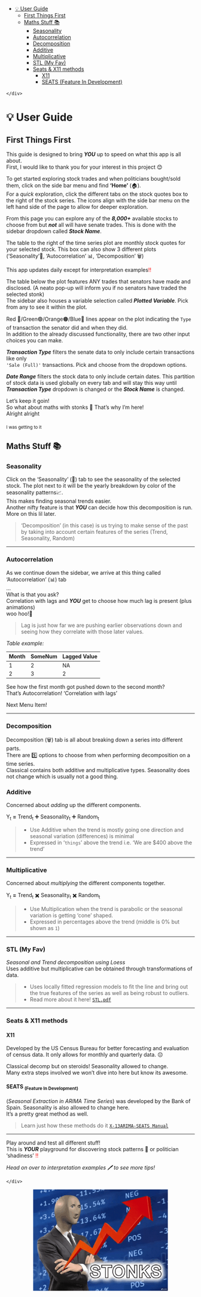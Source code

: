 ﻿<!DOCTYPE html>
<html>

<head>
  <meta charset="utf-8">
  <meta name="viewport" content="width=device-width, initial-scale=1.0">
  <title>Guide</title>
  <link rel="stylesheet" href="https://stackedit.io/style.css" />
</head>

<body class="stackedit">
  <div class="stackedit__left">
    <div class="stackedit__toc">
      
<ul>
<li><a href="#bulb-user-guide">💡 User Guide</a>
<ul>
<li><a href="#first-things-first">First Things First</a></li>
<li><a href="#maths-stuff-books">Maths Stuff 📚</a>
<ul>
<li><a href="#seasonality">Seasonality</a></li>
<li><a href="#autocorrelation">Autocorrelation</a></li>
<li><a href="#decomposition">Decomposition</a></li>
<li><a href="#additive">Additive</a></li>
<li><a href="#multiplicative">Multiplicative</a></li>
<li><a href="#stl-my-fav">STL (My Fav)</a></li>
<li><a href="#seats--x11-methods">Seats & X11 methods</a>
<ul>
<li><a href="#x11">X11</a></li>
<li><a href="#seats-subfeature-in-developmentsub">SEATS (Feature In Development)</a></li>
</ul>
</li>
</ul>
</li>
</ul>
</li>
</ul>

    </div>
  </div>
  <div class="stackedit__right">
    <div class="stackedit__html">
      <h1 id="bulb-user-guide">💡 User Guide</h1>
<h2 id="first-things-first">First Things First</h2>
<p>This guide is designed to bring <em><strong>YOU</strong></em> up to speed on what this app is all about.<br>
First, I would like to thank you for your interest in this project 😊</p>
<p>To get started exploring stock trades and when politicians bought/sold them, click on the side bar menu and find <strong>‘Home’</strong> (🏠).<br>
For a <em>quick</em> exploration, click the different tabs on the stock quotes box to the right of the stock series. The icons align with the side bar menu on the left hand side of the page to allow for deeper exploration.</p>
<p>From this page you can explore any of the <em><strong>8,000+</strong></em> available stocks to choose from but <em><strong>not</strong></em> all will have senate trades. This is done with the sidebar dropdown called <em><strong>Stock Name</strong></em>.</p>
<p>The table to the right of the time series plot are monthly stock quotes for your selected stock. This box can also show 3 different plots (‘Seasonality’🍃, ‘Autocorrelation’ 📊, ‘Decomposition’ 🗑️)</p>
<p>This app updates daily except for interpretation examples<font color="red">‼️</font></p>
<p>The table below the plot features ANY trades that senators have made and disclosed. (A neato pop-up will inform you if no senators have traded the selected stonk)<br>
The sidebar also houses a variable selection called <em><strong>Plotted Variable</strong></em>. Pick from any to see it within the plot.</p>
<p>Red 🔴/Green🟢/Orange🟠/Blue🔵 lines appear on the plot indicating the <code>Type</code> of transaction the senator did and when they did.<br>
In addition to the already discussed functionality, there are two other input choices you can make.</p>
<p><em><strong>Transaction Type</strong></em> filters the senate data to only include certain transactions like only<br>
<code>'Sale (Full)'</code> transactions. Pick and choose from the dropdown options.</p>
<p><em><strong>Date Range</strong></em> filters the stock data to only include certain dates. This partition of stock data is used globally on every tab and will stay this way until <em><strong>Transaction Type</strong></em> dropdown is changed or the <em><strong>Stock Name</strong></em> is changed.</p>
<p>Let’s keep it goin!<br>
So what about maths with stonks 🚀 That’s why I’m here!<br>
Alright alright</p>
<p><sub>I was getting to it</sub></p>
<h2 id="maths-stuff-books">Maths Stuff 📚</h2>
<h3 id="seasonality">Seasonality</h3>
<p>Click on the ‘Seasonality’ (🍃) tab to see the seasonality of the selected stock. The plot next to it will be the yearly breakdown by color of the seasonality patterns📈.<br>
This makes finding seasonal trends easier.<br>
Another nifty feature is that <em><strong>YOU</strong></em> can decide how this decomposition is run. More on this lil later.</p>
<blockquote>
<p>‘Decomposition’ (in this case) is us trying to make sense of the past by taking into account certain features of the series (Trend, Seasonality, Random)</p>
</blockquote>
<hr>
<h3 id="autocorrelation">Autocorrelation</h3>
<p>As we continue down the sidebar, we arrive at this thing called ‘Autocorrelation’ (📊) tab<br>
…<br>
What is that you ask?<br>
Correlation with lags and <em><strong>YOU</strong></em> get to choose how much lag is present (plus animations)<br>
woo hoo!🎉</p>
<blockquote>
<p>Lag is just how far we are pushing earlier observations down and seeing how they correlate with those later values.</p>
</blockquote>
<p><em>Table example:</em></p>

<table>
<thead>
<tr>
<th>Month</th>
<th>SomeNum</th>
<th>Lagged Value</th>
</tr>
</thead>
<tbody>
<tr>
<td>1</td>
<td>2</td>
<td>NA</td>
</tr>
<tr>
<td>2</td>
<td>3</td>
<td>2</td>
</tr>
</tbody>
</table><p>See how the first month got pushed down to the second month?<br>
That’s Autocorrelation! ‘Correlation with lags’</p>
<p>Next Menu Item!</p>
<hr>
<h3 id="decomposition">Decomposition</h3>
<p>Decomposition (🗑️) tab is all about breaking down a series into different parts.<br>
There are 5️⃣ options to choose from when performing decomposition on a time series.<br>
Classical contains both additive and multiplicative types. Seasonality does not change which is usually not a good thing.</p>
<h3 id="additive">Additive</h3>
<p>Concerned about <em>adding</em> up the different components.</p>
<p>Y<sub>t</sub> <strong>=</strong> Trend<sub>t</sub> ➕ Seasonality<sub>t</sub>  ➕ Random<sub>t</sub></p>
<blockquote>
<ul>
<li>Use Additive when the trend is mostly going one direction and seasonal variation (differences) is minimal</li>
<li>Expressed in ‘<code>things</code>’ above the trend i.e. ‘We are $400 above the trend’</li>
</ul>
</blockquote>
<hr>
<h3 id="multiplicative">Multiplicative</h3>
<p>Concerned about <em>multiplying</em> the different components together.</p>
<p>Y<sub>t</sub> <strong>=</strong> Trend<sub>t</sub>  ✖️ Seasonality<sub>t</sub>  ✖️ Random<sub>t</sub></p>
<blockquote>
<ul>
<li>Use Multiplication when the trend is parabolic or the seasonal variation is getting ‘cone’ shaped.</li>
<li>Expressed in percentages above the trend (middle is 0% but shown as <code>1</code>)</li>
</ul>
</blockquote>
<hr>
<h3 id="stl-my-fav">STL (My Fav)</h3>
<p><em>Seasonal and Trend decomposition using Loess</em><br>
Uses additive but multiplicative can be obtained through transformations of data.</p>
<blockquote>
<ul>
<li>Uses locally fitted regression models to fit the line and bring out the true features of the series as well as being robust to outliers.</li>
<li>Read more about it here! <a href="https://www.scb.se/contentassets/ca21efb41fee47d293bbee5bf7be7fb3/stl-a-seasonal-trend-decomposition-procedure-based-on-loess.pdf"><code>STL.pdf</code></a></li>
</ul>
</blockquote>
<hr>
<h3 id="seats--x11-methods">Seats &amp; X11 methods</h3>
<h4 id="x11">X11</h4>
<p>Developed by the US Census Bureau for better forecasting and evaluation of census data. It only allows for monthly and quarterly data. 😔</p>
<p>Classical decomp but on steroids! Seasonality allowed to change.<br>
Many extra steps involved we won’t dive into here but know its awesome.</p>
<h4 id="seats-subfeature-in-developmentsub">SEATS <sub>(Feature In Development)</sub></h4>
<p>(<em>Seasonal Extraction in ARIMA Time Series</em>) was developed by the Bank of Spain. Seasonality is also allowed to change here.<br>
It’s a pretty great method as well.</p>
<blockquote>
<p>Learn just how these methods do it <a href="https://www2.census.gov/software/x-13arima-seats/x-13-data/documentation/docx13as.pdf"><code>X-13ARIMA-SEATS Manual</code></a></p>
</blockquote>
<hr>
<p>Play around and test all different stuff!<br>
This is <em><strong>YOUR</strong></em> playground for discovering stock patterns 🚀 or politician ‘shadiness’ <font color="red">‼️</font></p>
<p><em>Head on over to interpretation examples 🖊 to see more tips!</em></p>

    </div>
  </div>
</body>

</html>


    
<div style="text-align: center;">
<img SRC="www/giphy.gif">
</body>

</html>
